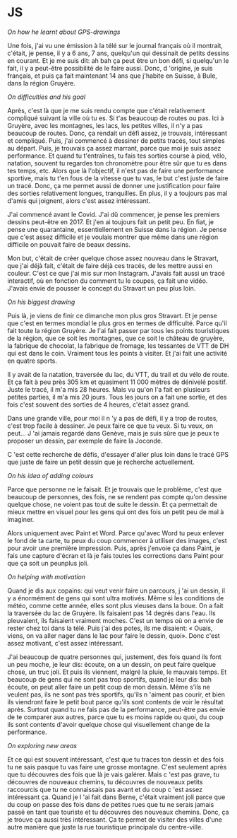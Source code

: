 # JS

_On how he learnt about GPS-drawings_

Une fois, j'ai vu une émission à la télé sur le journal français où il montrait, c'était, je pense, il y a 6 ans, 7 ans, quelqu'un qui dessinait de petits dessins en courant. Et je me suis dit: ah bah ça peut être un bon défi, si quelqu'un le fait, il y a peut-être possibilité de le faire aussi. Donc, d 'origine, je suis français, et puis ça fait maintenant 14 ans que j'habite en Suisse, à Bule, dans la région Gruyère.

_On difficulties and his goal_

Après, c'est là que je me suis rendu compte que c'était relativement compliqué suivant la ville où tu es. Si t'as beaucoup de routes ou pas. Ici à Gruyère, avec les montagnes, les lacs, les petites villes, il n'y a pas beaucoup de routes. Donc, ça rendait un défi assez, je trouvais, intéressant et compliqué. Puis, j'ai commencé à dessiner de petits tracés, tout simples au départ. Puis, je trouvais ça assez marrant, parce que moi je suis assez performance. Et quand tu t'entraînes, tu fais tes sorties course à pied, vélo, natation, souvent tu regardes ton chronomètre pour être sûr que tu es dans tes temps, etc. Alors que là l'objectif, il n'est pas de faire une performance sportive, mais tu t'en fous de la vitesse que tu vas, le but c'est juste de faire un tracé. Donc, ça me permet aussi de donner une justification pour faire des sorties relativement longues, tranquilles. En plus, il y a toujours pas mal d'amis qui joignent, alors c'est assez intéressant.

J'ai commencé avant le Covid. J'ai dû commencer, je pense les premiers dessins peut-être en 2017. Et j'en ai toujours fait un petit peu. En fiat, je pense une quarantaine, essentiellement en Suisse dans la région. Je pense que c'est assez difficile et je voulais montrer que même dans une région difficile on pouvait faire de beaux dessins.

Mon but, c'était de créer quelque chose assez nouveau dans le Stravart, que j'ai déjà fait, c'était de faire déjà ces tracés, de les mettre aussi en couleur. C'est ce que j'ai mis sur mon Instagram. J'avais fait aussi un tracé interactif, où en fonction du comment tu le coupes, ça fait une vidéo. J'avais envie de pousser le concept du Stravart un peu plus loin.

_On his biggest drawing_

Puis là, je viens de finir ce dimanche mon plus gros Stravart. Et je pense que c'est en termes mondial le plus gros en termes de difficulté. Parce qu'il fait toute la région Gruyère. Je l'ai fait passer par tous les points touristiques de la région, que ce soit les montagnes, que ce soit le château de gruyère, la fabrique de chocolat, la fabrique de fromage, les tessantes de VTT de DH qui est dans le coin. Vraiment tous les points à visiter. Et j'ai fait une activité en quatre sports.

Il y avait de la natation, traversée du lac, du VTT, du trail et du vélo de route. Et ça fait à peu près 305 km et quasiment 11 000 mètres de dénivelé positif. Juste le tracé, il m'a mis 28 heures. Mais vu qu'on l'a fait en plusieurs petites parties, il m'a mis 20 jours. Tous les jours on a fait une sortie, et des fois c'est souvent des sorties de 4 heures, c'était assez grand.

Dans une grande ville, pour moi il n 'y a pas de défi, il y a trop de routes, c'est trop facile à dessiner. Je peux faire ce que tu veux. Si tu veux, on peut... J 'ai jamais regardé dans Genève, mais je suis sûre que je peux te proposer un dessin, par exemple de faire la Joconde.

C 'est cette recherche de défis, d'essayer d'aller plus loin dans le tracé GPS que juste de faire un petit dessin que je recherche actuellement.

_On his idea of adding colours_

Parce que personne ne le faisait. Et je trouvais que le problème, c'est que beaucoup de personnes, des fois, ne se rendent pas compte qu'on dessine quelque chose, ne voient pas tout de suite le dessin. Et ça permettait de mieux mettre en visuel pour les gens qui ont des fois un petit peu de mal à imaginer.

Alors uniquement avec Paint et Word. Parce qu'avec Word tu peux enlever le fond de ta carte, tu peux du coup commencer à utiliser des images, c'est pour avoir une première impression. Puis, après j'envoie ça dans Paint, je fais une capture d'écran et là je fais toutes les corrections dans Paint pour que ça soit un peunplus joli.

_On helping with motivation_

Quand je dis aux copains: qui veut venir faire un parcours, j 'ai un dessin, il y a énormément de gens qui sont ultra motivés. Même si les conditions de météo, comme cette année, elles sont plus vieuses dans la boue. On a fait la traversée du lac de Gruyère. Ils faisaient pas 14 degrés dans l'eau. Ils pleuvaient, ils faisaient vraiment moches. C'est un temps où on a envie de rester chez toi dans la télé. Puis j'ai des potes, ils me disaient: « Ouais, viens, on va aller nager dans le lac pour faire le dessin, quoi». Donc c'est assez motivant, c'est assez intéressant.

J'ai beaucoup de quatre personnes qui, justement, des fois quand ils font un peu moche, je leur dis: écoute, on a un dessin, on peut faire quelque chose, un truc joli. Et puis ils viennent, malgré la pluie, le mauvais temps. Et beaucoup de gens qui ne sont pas trop sportifs, quand je leur dis: bah écoute, on peut aller faire un petit coup de mon dessin. Même s'ils ne veulent pas, ils ne sont pas très sportifs, qu'ils n 'aiment pas courir, et bien ils viendront faire le petit bout parce qu'ils sont contents de voir le résultat après. Surtout quand tu ne fais pas de la performance, peut-être pas envie de te comparer aux autres, parce que tu es moins rapide ou quoi, du coup ils sont contents d'avoir quelque chose qui visuellement change de la performance.

_On exploring new areas_

Et ce qui est souvent intéressant, c'est que tu traces ton dessin et des fois tu ne sais pasque tu vas faire une grosse montagne. C'est seulement après que tu découvres des fois que là je vais galérer. Mais c 'est pas grave, tu découvres de nouveaux chemins, tu découvres de nouveaux petits raccourcis que tu ne connaissais pas avant et du coup c 'est assez intéressant ça. Quand je l 'ai fait dans Berne, c'était vraiment joli parce que du coup on passe des fois dans de petites rues que tu ne serais jamais passé en tant que touriste et tu découvres des nouveaux chemins. Donc, ça je trouve ça aussi très intéressant. Ça te permet de visiter des villes d'une autre manière que juste la rue touristique principale du centre-ville.
